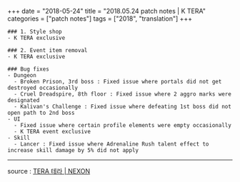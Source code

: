 +++
date = "2018-05-24"
title = "2018.05.24 patch notes | K TERA"
categories = ["patch notes"]
tags = ["2018", "translation"]
+++

```
### 1. Style shop
- K TERA exclusive

### 2. Event item removal
- K TERA exclusive

### Bug fixes
- Dungeon
  - Broken Prison, 3rd boss : Fixed issue where portals did not get destroyed occasionally
  - Cruel Dreadspire, 8th floor : Fixed issue where 2 aggro marks were designated
  - Kalivan's Challenge : Fixed issue where defeating 1st boss did not open path to 2nd boss
- UI
  - Fixed issue where certain profile elements were empty occasionally
  - K TERA event exclusive
- Skill
  - Lancer : Fixed issue where Adrenaline Rush talent effect to increase skill damage by 5% did not apply
```

----

source : [TERA 테라 | NEXON](http://tera.nexon.com/news/update/view.aspx?n4articlesn=335)
